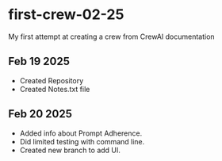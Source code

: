 # first-crew-02-25

My first attempt at creating a crew from CrewAI documentation

## Feb 19 2025

* Created Repository
* Created Notes.txt file

## Feb 20 2025

* Added info about Prompt Adherence.
* Did limited testing with command line.
* Created new branch to add UI.
